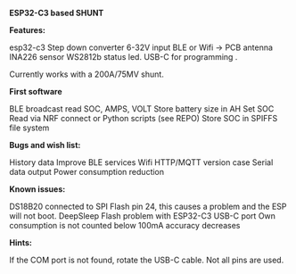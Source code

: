 **ESP32-C3 based SHUNT**

**Features:**

esp32-c3
Step down converter 6-32V input
BLE or Wifi -> PCB antenna
INA226 sensor
WS2812b status led.
USB-C for programming
.

Currently works with a 200A/75MV shunt.

**First software**

BLE broadcast
read SOC, AMPS, VOLT
Store battery size in AH
Set SOC
Read via NRF connect or Python scripts (see REPO)
Store SOC in SPIFFS file system

**Bugs and wish list:**

History data
Improve BLE services
Wifi HTTP/MQTT version
case
Serial data output
Power consumption reduction

**Known issues:**

DS18B20 connected to SPI Flash pin 24, this causes a problem and the ESP will not boot.
DeepSleep Flash problem with ESP32-C3 USB-C port
Own consumption is not counted
below 100mA accuracy decreases

**Hints:**

If the COM port is not found, rotate the USB-C cable. Not all pins are used.
